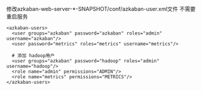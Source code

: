 修改azkaban-web-server-*-SNAPSHOT/conf/azkaban-user.xml文件
不需要重启服务
```
<azkaban-users>
  <user groups="azkaban" password="azkaban" roles="admin" username="azkaban"/>
  <user password="metrics" roles="metrics" username="metrics"/>

  # 添加 hadoop用户
  <user groups="azkaban" password="hadoop" roles="admin" username="hadoop"/>
  <role name="admin" permissions="ADMIN"/>
  <role name="metrics" permissions="METRICS"/>
</azkaban-users>

```